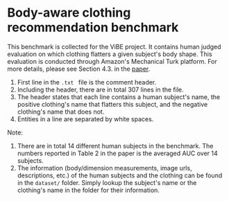 # Body-aware clothing recommendation benchmark
This benchmark is collected for the ViBE project. 
It contains human judged evaluation on which clothing flatters a given subject's body shape. This evaluation is conducted through Amazon's Mechanical Turk platform. For more details, please see Section 4.3. in the [paper](https://arxiv.org/abs/1912.06697).

1. First line in the ```.txt ``` file is the comment header.
2. Including the header, there are in total 307 lines in the file. 
3. The header states that each line contains a human subject's name, the positive clothing's name that flatters this subject, and the negative clothing's name that does not.
4. Entities in a line are separated by white spaces.


Note: 
1. There are in total 14 different human subjects in the benchmark. The numbers reported in Table 2 in the paper is the averaged AUC over 14 subjects.
2. The information (body/dimension measurements, image urls, descriptions, etc.) of the human subjects and the clothing can be found in the ```dataset/``` folder. Simply lookup the subject's name or the clothing's name in the folder for their information.